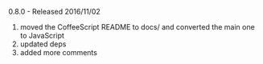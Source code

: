 
0.8.0 - Released 2016/11/02

1. moved the CoffeeScript README to docs/ and converted the main one to JavaScript
2. updated deps
3. added more comments
